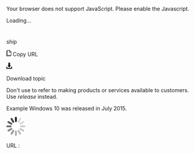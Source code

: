 Your browser does not support JavaScript. Please enable the Javascript.

Loading...

# 

ship

![Copy URL](media/ship/Copy.png)
Copy URL

![Download](media/ship/Download.png)

Download topic

Don't use to refer to making products or services available to customers. Use *release* instead. 

Example Windows 10 was released in July 2015.

![In progress](media/ship/activity-large.gif)

URL :

